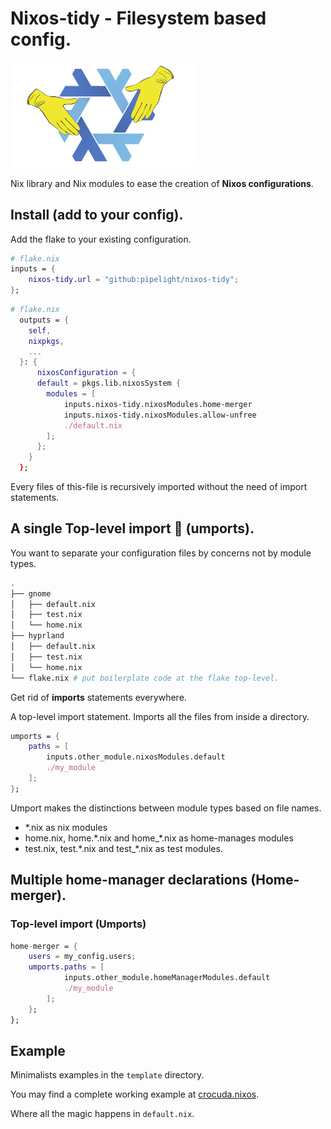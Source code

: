 # Nixos-tidy - Filesystem based config.

<img src="./public/images/nixos-tidy.png" width="300px"/>

Nix library and Nix modules
to ease the creation of **Nixos configurations**.

## Install (add to your config).

Add the flake to your existing configuration.

```nix
# flake.nix
inputs = {
    nixos-tidy.url = "github:pipelight/nixos-tidy";
};
```

```nix
# flake.nix
  outputs = {
    self,
    nixpkgs,
    ...
  }: {
      nixosConfiguration = {
      default = pkgs.lib.nixosSystem {
        modules = [
            inputs.nixos-tidy.nixosModules.home-merger
            inputs.nixos-tidy.nixosModules.allow-unfree
            ./default.nix
        ];
      };
    }
  };
```

Every files of this-file is recursively imported
without the need of import statements.

## A single Top-level import 🤌 (umports).

You want to separate your configuration files
by concerns not by module types.

```sh
.
├── gnome
│   ├── default.nix
│   ├── test.nix
│   └── home.nix
├── hyprland
│   ├── default.nix
│   ├── test.nix
│   └── home.nix
└── flake.nix # put boilerplate code at the flake top-level.
```

Get rid of **imports** statements everywhere.

A top-level import statement.
Imports all the files from inside a directory.

```nix
umports = {
    paths = [
        inputs.other_module.nixosModules.default
        ./my_module
    ];
};
```

Umport makes the distinctions between module types based on
file names.

- \*.nix as nix modules
- home.nix, home.\*.nix and home\_\*.nix as home-manages modules
- test.nix, test.\*.nix and test\_\*.nix as test modules.

## Multiple home-manager declarations (Home-merger).

### Top-level import (Umports)

```nix
home-merger = {
    users = my_config.users;
    umports.paths = [
            inputs.other_module.homeManagerModules.default
            ./my_module
        ];
    };
};
```

## Example

Minimalists examples in the `template` directory.

You may find a complete working example at [crocuda.nixos](https://github.com/pipelight/crocuda.nixos).

Where all the magic happens in `default.nix`.
